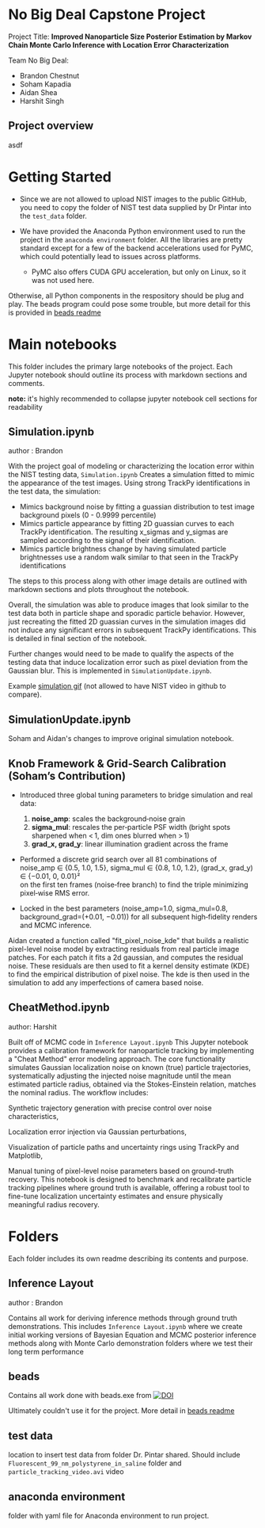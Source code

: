 # No Big Deal Capstone Project
Project Title: **Improved Nanoparticle Size Posterior Estimation by Markov Chain Monte Carlo Inference with Location Error Characterization**

Team No Big Deal:
- Brandon Chestnut
- Soham Kapadia
- Aidan Shea
- Harshit Singh

## Project overview

asdf



# Getting Started

- Since we are not allowed to upload NIST images to the public GitHub, you need to copy the folder of NIST test data supplied by Dr Pintar into the `test_data` folder.

- We have provided the Anaconda Python environment used to run the project in the `anaconda environment` folder. All the libraries are pretty standard except for a few of the backend accelerations used for PyMC, which could potentially lead to issues across platforms.
   - PyMC also offers CUDA GPU acceleration, but only on Linux, so it was not used here.

Otherwise, all Python components in the respository should be plug and play. The beads program could pose some trouble, but more detail for this is provided in [beads readme](https://github.com/brandonc732/No-Big-Deal-Capstone-Project/blob/main/beads/readme.md)

# Main notebooks

This folder includes the primary large notebooks of the project. Each Jupyter notebook should outline its process with markdown sections and comments.

**note:** it's highly recommended to collapse jupyter notebook cell sections for readability 

## Simulation.ipynb

author : Brandon

With the project goal of modeling or characterizing the location error within the NIST testing data, `Simulation.ipynb` Creates a simulation fitted to mimic the appearance of the test images. Using strong TrackPy identifications in the test data, the simulation:

- Mimics background noise by fitting a guassian distribution to test image background pixels (0 - 0.9999 percentile)
- Mimics particle appearance by fitting 2D guassian curves to each TrackPy identification. The resulting x_sigmas and y_sigmas are sampled according to the signal of their identification.
- Mimics particle brightness change by having simulated particle brightnesses use a random walk similar to that seen in the TrackPy identifications

The steps to this process along with other image details are outlined with markdown sections and plots throughout the notebook.

Overall, the simulation was able to produce images that look similar to the test data both in particle shape and sporadic particle behavior. However, just recreating the fitted 2D guassian curves in the simulation images did not induce any significant errors in subsequent TrackPy identifications. This is detailed in final section of the notebook.

Further changes would need to be made to qualify the aspects of the testing data that induce localization error such as pixel deviation from the Gaussian blur. This is implemented in `SimulationUpdate.ipynb`.

Example [simulation gif](readme_images/sim_gamma.gif) (not allowed to have NIST video in github to compare).


## SimulationUpdate.ipynb

Soham and Aidan's changes to improve original simulation notebook.

## Knob Framework & Grid‑Search Calibration (Soham’s Contribution)

- Introduced three global tuning parameters to bridge simulation and real data:
  1. **noise_amp**: scales the background‑noise grain  
  2. **sigma_mul**: rescales the per‑particle PSF width (bright spots sharpened when < 1, dim ones blurred when > 1)  
  3. **grad_x, grad_y**: linear illumination gradient across the frame

- Performed a discrete grid search over all 81 combinations of  
  noise_amp ∈ {0.5, 1.0, 1.5}, sigma_mul ∈ {0.8, 1.0, 1.2}, (grad_x, grad_y) ∈ {−0.01, 0, 0.01}²  
  on the first ten frames (noise‑free branch) to find the triple minimizing pixel‑wise RMS error.

- Locked in the best parameters (noise_amp=1.0, sigma_mul=0.8, background_grad=(+0.01, −0.01)) for all subsequent high‑fidelity renders and MCMC inference.


Aidan created a function called "fit_pixel_noise_kde" that builds a realistic pixel-level noise model by extracting residuals from real particle image patches. For each patch it fits a 2d gaussian, and computes the residual noise. These residuals are then used to fit a kernel density estimate (KDE) to find the empirical distribution of pixel noise. The kde is then used in the simulation to add any imperfections of camera based noise.

## CheatMethod.ipynb

author: Harshit

Built off of MCMC code in `Inference Layout.ipynb`
This Jupyter notebook provides a calibration framework for nanoparticle tracking by implementing a "Cheat Method" error modeling approach. The core functionality simulates Gaussian localization noise on known (true) particle trajectories, systematically adjusting the injected noise magnitude until the mean estimated particle radius, obtained via the Stokes-Einstein relation, matches the nominal radius. The workflow includes:

Synthetic trajectory generation with precise control over noise characteristics,

Localization error injection via Gaussian perturbations,

Visualization of particle paths and uncertainty rings using TrackPy and Matplotlib,

Manual tuning of pixel-level noise parameters based on ground-truth recovery.
This notebook is designed to benchmark and recalibrate particle tracking pipelines where ground truth is available, offering a robust tool to fine-tune localization uncertainty estimates and ensure physically meaningful radius recovery.


# Folders

Each folder includes its own readme describing its contents and purpose.

## Inference Layout

author : Brandon

Contains all work for deriving inference methods through ground truth demonstrations. This includes `Inference Layout.ipynb` where we create initial working versions of Bayesian Equation and MCMC posterior inference methods along with Monte Carlo demonstration folders where we test their long term performance

## beads

Contains all work done with beads.exe from [![DOI](https://img.shields.io/badge/DOI-10.1214%2F09--AOAS299-blue)](https://doi.org/10.1214/09-AOAS299)

Ultimately couldn't use it for the project. More detail in [beads readme](https://github.com/brandonc732/No-Big-Deal-Capstone-Project/blob/main/beads/readme.md)

## test data

location to insert test data from folder Dr. Pintar shared. Should include `Fluorescent_99_nm_polystyrene_in_saline` folder and `particle_tracking_video.avi` video

## anaconda environment

folder with yaml file for Anaconda environment to run project.
